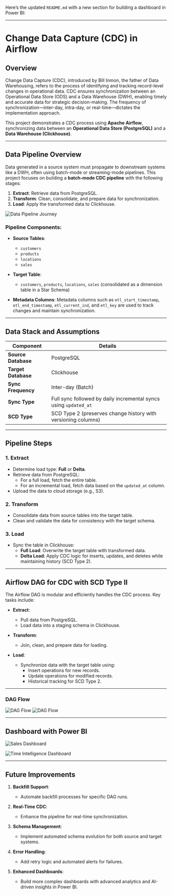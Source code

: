 Here’s the updated `README.md` with a new section for building a dashboard in Power BI:

---

# Change Data Capture (CDC) in Airflow

## Overview

Change Data Capture (CDC), introduced by Bill Inmon, the father of Data Warehousing, refers to the process of identifying and tracking record-level changes in operational data. CDC ensures synchronization between an Operational Data Store (ODS) and a Data Warehouse (DWH), enabling timely and accurate data for strategic decision-making. The frequency of synchronization—inter-day, intra-day, or real-time—dictates the implementation approach.

This project demonstrates a CDC process using **Apache Airflow**, synchronizing data between an **Operational Data Store (PostgreSQL)** and a **Data Warehouse (Clickhouse)**.

---

## Data Pipeline Overview

Data generated in a source system must propagate to downstream systems like a DWH, often using batch-mode or streaming-mode pipelines. This project focuses on building a **batch-mode CDC pipeline** with the following stages:

1. **Extract**: Retrieve data from PostgreSQL.
2. **Transform**: Clean, consolidate, and prepare data for synchronization.
3. **Load**: Apply the transformed data to Clickhouse.

![Data Pipeline Journey](./images/data_pipeline_journey.png)

### Pipeline Components:

- **Source Tables**:

  - `customers`
  - `products`
  - `locations`
  - `sales`

- **Target Table**:

  - `customers`, `products`, `locations`, `sales` (consolidated as a dimension table in a Star Schema)

- **Metadata Columns**:
  Metadata columns such as `etl_start_timestamp`, `etl_end_timestamp`, `etl_current_ind`, and `etl_key` are used to track changes and maintain synchronization.

---

## Data Stack and Assumptions

| **Component**       | **Details**                                                      |
| ------------------- | ---------------------------------------------------------------- |
| **Source Database** | PostgreSQL                                                       |
| **Target Database** | Clickhouse                                                       |
| **Sync Frequency**  | Inter-day (Batch)                                                |
| **Sync Type**       | Full sync followed by daily incremental syncs using `updated_at` |
| **SCD Type**        | SCD Type 2 (preserves change history with versioning columns)    |

---

## Pipeline Steps

### **1. Extract**

- Determine load type: **Full** or **Delta**.
- Retrieve data from PostgreSQL:
  - For a full load, fetch the entire table.
  - For an incremental load, fetch data based on the `updated_at` column.
- Upload the data to cloud storage (e.g., S3).

### **2. Transform**

- Consolidate data from source tables into the target table.
- Clean and validate the data for consistency with the target schema.

### **3. Load**

- Sync the table in Clickhouse:
  - **Full Load**: Overwrite the target table with transformed data.
  - **Delta Load**: Apply CDC logic for inserts, updates, and deletes while maintaining history (SCD Type 2).

---

## Airflow DAG for CDC with SCD Type II

The Airflow DAG is modular and efficiently handles the CDC process. Key tasks include:

- **Extract**:
  - Pull data from PostgreSQL.
  - Load data into a staging schema in Clickhouse.

- **Transform**:
  - Join, clean, and prepare data for loading.

- **Load**:
  - Synchronize data with the target table using:
    - Insert operations for new records.
    - Update operations for modified records.
    - Historical tracking for SCD Type 2.

---

### DAG Flow

![DAG Flow](./images/dags_flow_1.png)
![DAG Flow](./images/dags_flow_2.png)

---

## Dashboard with Power BI
![Sales Dashboard](./images/sales_dashboard.png)

![Time Intelligence Dashboard](./images/time_intelligence_dashboard.png)

---

## Future Improvements

1. **Backfill Support**:
   - Automate backfill processes for specific DAG runs.

2. **Real-Time CDC**:
   - Enhance the pipeline for real-time synchronization.

3. **Schema Management**:
   - Implement automated schema evolution for both source and target systems.

4. **Error Handling**:
   - Add retry logic and automated alerts for failures.

5. **Enhanced Dashboards**:
   - Build more complex dashboards with advanced analytics and AI-driven insights in Power BI.
